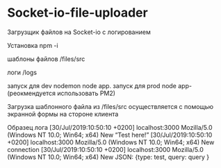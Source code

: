 # Socket-io-file-uploader
Загрузщик   файлов на Socket-io с логированием

Установка npm -i

шаблоны файлов
/files/src

логи 
/logs

запуск для dev nodemon node app.
запуск для prod   node app- (реокмендуется использовать PM2)


Загрузка шаблонного файла из /files/src осуществляется с помощью экранной формы на стороне клиента


Образец лога
    [30/Jul/2019:10:50:10 +0200] localhost:3000 Mozilla/5.0 (Windows NT 10.0; Win64; x64)  New “Test here!” 
    [30/Jul/2019:10:50:10 +0200] localhost:3000 Mozilla/5.0 (Windows NT 10.0; Win64; x64)  New connection 
    [30/Jul/2019:10:50:10 +0200] localhost:3000 Mozilla/5.0 (Windows NT 10.0; Win64; x64)  New JSON: {type: test,  query: query } 
